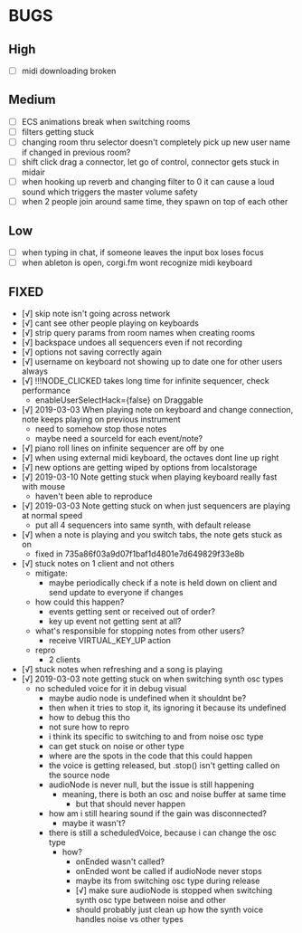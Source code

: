 BUGS
====

## High
- [ ] midi downloading broken

## Medium
- [ ] ECS animations break when switching rooms
- [ ] filters getting stuck
- [ ] changing room thru selector doesn't completely pick up new user name if changed in previous room?
- [ ] shift click drag a connector, let go of control, connector gets stuck in midair
- [ ] when hooking up reverb and changing filter to 0 it can cause a loud sound which triggers the master volume safety
- [ ] when 2 people join around same time, they spawn on top of each other

## Low
- [ ] when typing in chat, if someone leaves the input box loses focus
- [ ] when ableton is open, corgi.fm wont recognize midi keyboard

## FIXED
- [√] skip note isn't going across network
- [√] cant see other people playing on keyboards
- [√] strip query params from room names when creating rooms
- [√] backspace undoes all sequencers even if not recording
- [√] options not saving correctly again
- [√] username on keyboard not showing up to date one for other users always
- [√] !!!NODE_CLICKED takes long time for infinite sequencer, check performance
	- enableUserSelectHack={false} on Draggable
- [√] 2019-03-03 When playing note on keyboard and change connection, note keeps playing on previous instrument
	- need to somehow stop those notes
	- maybe need a sourceId for each event/note?
- [√] piano roll lines on infinite sequencer are off by one
- [√] when using external midi keyboard, the octaves dont line up right
- [√] new options are getting wiped by options from localstorage
- [√] 2019-03-10 Note getting stuck when playing keyboard really fast with mouse
	- haven't been able to reproduce
- [√] 2019-03-03 Note getting stuck on when just sequencers are playing at normal speed
	- put all 4 sequencers into same synth, with default release
- [√] when a note is playing and you switch tabs, the note gets stuck as on
	- fixed in 735a86f03a9d07f1baf1d4801e7d649829f33e8b
- [√] stuck notes on 1 client and not others
	- mitigate:
		- maybe periodically check if a note is held down on client and send update to everyone if changes
	- how could this happen?
		- events getting sent or received out of order?
		- key up event not getting sent at all?
	- what's responsible for stopping notes from other users?
		- receive VIRTUAL_KEY_UP action
	- repro
		- 2 clients
- [√] stuck notes when refreshing and a song is playing
- [√] 2019-03-03 note getting stuck on when switching synth osc types
	- no scheduled voice for it in debug visual
		- maybe audio node is undefined when it shouldnt be?
		- then when it tries to stop it, its ignoring it because its undefined
		- how to debug this tho
		- not sure how to repro
		- i think its specific to switching to and from noise osc type
		- can get stuck on noise or other type
		- where are the spots in the code that this could happen
		- the voice is getting released, but .stop() isn't getting called on the source node
		- audioNode is never null, but the issue is still happening
			- meaning, there is both an osc and noise buffer at same time
				- but that should never happen
		- how am i still hearing sound if the gain was disconnected?
			- maybe it wasn't?
		- there is still a scheduledVoice, because i can change the osc type
			- how?
				- onEnded wasn't called?
				- onEnded wont be called if audioNode never stops
				- maybe its from switching osc type during release
				- [√] make sure audioNode is stopped when switching synth osc type between noise and other
				- should probably just clean up how the synth voice handles noise vs other types
